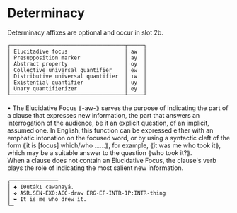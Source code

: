 # Determinacy

Determinacy affixes are optional and occur in slot 2b.
  
```  
┌────────────────────────────────────┬─────┐  
│ Elucitadive focus                  │ aw  │  
│ Presupposition marker              │ ay  │ 
│ Abstract property                  │ oy  │  
│ Collective universal quantifier    │ ew  │  
│ Distributive universal quantifier  │ ıw  │  
│ Existential quantifier             │ uy  │  
│ Unary quantifierizer               │ ey  │  
└────────────────────────────────────┴─────┘  
```  

• The Elucidative Focus ⟪-aw-⟫ serves the purpose of indicating the part of a clause that expresses new information, the part that answers an interrogation of the audience, be it an explicit question, of an implicit, assumed one. In English, this function can be expressed either with an emphatic intonation on the focused word, or by using a syntactic cleft of the form ⟪it is [focus] which/who ……⟫, for example, ⟪it was me who took it⟫, which may be a suitable answer to the question ⟪who took it?⟫.  
When a clause does not contain an Elucidative Focus, the clause's verb plays the role of indicating the most salient new information.


```
┌───────────────
│ ◆ Iθutákı cawanayá.
│ ❖ ASR.SEN-EXO:ACC-draw ERG-EF-INTR-1P:INTR-thing
│ ➥ It is me who drew it.
└─
```


